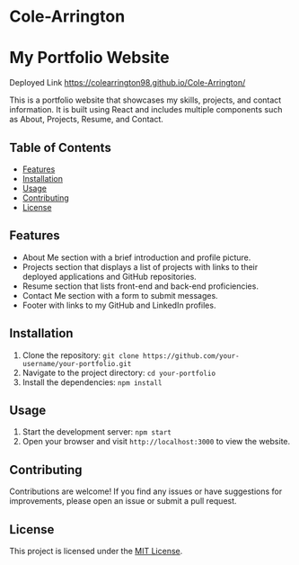 # Cole-Arrington

# My Portfolio Website

Deployed Link https://colearrington98.github.io/Cole-Arrington/

This is a portfolio website that showcases my skills, projects, and contact information. It is built using React and includes multiple components such as About, Projects, Resume, and Contact.

## Table of Contents

- [Features](#features)
- [Installation](#installation)
- [Usage](#usage)
- [Contributing](#contributing)
- [License](#license)

## Features

- About Me section with a brief introduction and profile picture.
- Projects section that displays a list of projects with links to their deployed applications and GitHub repositories.
- Resume section that lists front-end and back-end proficiencies.
- Contact Me section with a form to submit messages.
- Footer with links to my GitHub and LinkedIn profiles.

## Installation

1. Clone the repository: `git clone https://github.com/your-username/your-portfolio.git`
2. Navigate to the project directory: `cd your-portfolio`
3. Install the dependencies: `npm install`

## Usage

1. Start the development server: `npm start`
2. Open your browser and visit `http://localhost:3000` to view the website.

## Contributing

Contributions are welcome! If you find any issues or have suggestions for improvements, please open an issue or submit a pull request.

## License

This project is licensed under the [MIT License](LICENSE).

